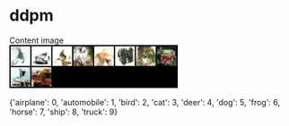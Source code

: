 # ddpm

Content image <br/>
<img src='/results/DDPM_C/50.jpg' alt='image' title='content image' style='width: 300px'>

<a> 
{'airplane': 0,
  'automobile': 1,
  'bird': 2,
  'cat': 3,
  'deer': 4,
  'dog': 5,
  'frog': 6,
  'horse': 7,
  'ship': 8,
  'truck': 9}
<a/>
